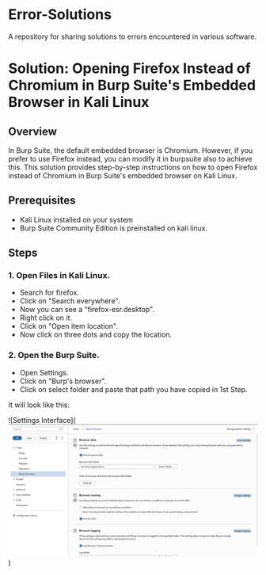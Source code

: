 # Error-Solutions
 A repository for sharing solutions to errors encountered in various software.

# Solution: Opening Firefox Instead of Chromium in Burp Suite's Embedded Browser in Kali Linux

## Overview

In Burp Suite, the default embedded browser is Chromium. However, if you prefer to use Firefox instead, you can modify it in burpsuite also to achieve this. This solution provides step-by-step instructions on how to open Firefox instead of Chromium in Burp Suite's embedded browser on Kali Linux.

## Prerequisites

- Kali Linux installed on your system
- Burp Suite Community Edition is preinstalled on kali linux.

## Steps

### 1. Open Files in Kali Linux.

 - Search for firefox.
 - Click on "Search everywhere".
 - Now you can see a "firefox-esr.desktop".
 - Right click on it.
 - Click on "Open item location".
 - Now click on three dots and copy the location.

### 2. Open the Burp Suite.

- Open Settings.
- Click on "Burp's browser".
- Click on select folder and paste that path you have copied in 1st Step.

It will look like this:
 
 ![Settings Interface](![alt text](<Screenshots/Screenshot from 2024-04-02 23-34-11.png>))